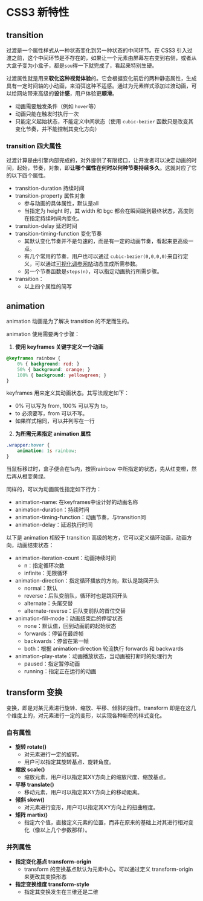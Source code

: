 # CSS3 新特性

## transition
过渡是一个属性样式从一种状态变化到另一种状态的中间环节。在 CSS3 引入过渡之前，这个中间环节是不存在的，如果让一个元素由屏幕左右变到右侧，或者从大盒子变为小盒子，都是`sou`得一下就完成了，看起来特别生硬。

过渡属性就是用来**软化这种视觉体验**的。它会根据变化前后的两种静态属性，生成具有一定时间轴的小动画，来消弭这种不适感。通过为元素样式添加过渡动画，可以给网站带来高级的**设计感**，用户体验更**顺滑**。

- 动画需要触发条件（例如 `hover`等）
- 动画只能在触发时执行一次
- 只能定义起始状态，不能定义中间状态（使用 `cubic-bezier` 函数只是改变其变化节奏，并不能控制其变化方向）

### transition 四大属性

过渡计算是由引擎内部完成的，对外提供了有限接口，让开发者可以决定动画的时间，起始，节奏，对象，即**让哪个属性在何时以何种节奏持续多久**。这就对应了它的以下四个属性。

- transition-duration 持续时间
- transition-property 属性对象
  - 参与动画的具体属性，默认是all
  - 当指定为 height 时，其 width 和 bgc 都会在瞬间跳到最终状态，高度则在指定持续时间内变化。
- transition-delay 延迟时间
- transition-timing-function 变化节奏
  - 其默认变化节奏并不是匀速的，而是有一定的动画节奏，看起来更高级一点。
  - 有几个常用的节奏，用户也可以通过 `cubic-bezier(0,0,0,0)`来自行定义，可以通过[可视化调参网站](http://cubic-bezier.com/)动态生成所需参数。
  - 另一个节奏函数是`steps(n)`，可以指定动画执行所需步骤。
- transition：
  - 以上四个属性的简写

## animation

animation 动画是为了解决 transition 的不足而生的。

animation 使用需要两个步骤：

1. **使用 keyframes 关键字定义一个动画**
```css
@keyframes rainbow {
    0% { background: red; }
    50% { background: orange; }
    100% { background: yellowgreen; }
}

```
keyframes 用来定义其动画状态。其写法规定如下：
- 0% 可以写为 from, 100% 可以写为 to。
- to 必须要写，from 可以不写。
- 如果样式相同，可以并列写在一行

2. **为所需元素指定 animation 属性**
```css
.wrapper:hover {
    animation: 1s rainbow;
}
```
当鼠标移过时，盒子便会在1s内，按照rainbow 中所指定的状态，先从红变橙，然后再从橙变黄绿。

同样的，可以为动画属性指定如下行为：
- animation-name: 在keyframes中设计好的动画名称
- animation-duration：持续时间
- animation-timing-function：动画节奏，与transition同
- animation-delay：延迟执行时间

以下是 animation 相较于 transition 高级的地方，它可以定义循环动画，动画方向，动画结束状态：
- animation-iteration-count：动画持续时间
    - n：指定循环次数
    - infinite：无限循环
- animation-direction：指定循环播放的方向，默认是跳回开头
    - normal：默认
    - reverse：后队变前队，循环时也是跳回开头
    - alternate：头尾交替
    - alternate-reverse：后队变前队的首位交替
- animation-fill-mode：动画结束后的停留状态
    - none：默认值，回到动画前的起始状态
    - forwards：停留在最终帧
    - backwards：停留在第一帧
    - both：根据 animation-direction 轮流执行 forwards 和 backwards
- animation-play-state：动画播放状态，当动画被打断时的处理行为
    - paused：指定暂停动画
    - running：指定正在运行的动画

## transform 变换

变换，即是对某元素进行旋转、缩放、平移、倾斜的操作。transform 即是在这几个维度上的，对元素进行一定的变形，以实现各种新奇的样式变化。

### 自有属性

- **旋转 rotate()**
  - 对元素进行一定的旋转。
  - 用户可以指定其旋转基点、旋转角度。
- **缩放 scale()**
  - 缩放元素，用户可以指定其XY方向上的缩放尺度、缩放基点。
- **平移 translate()**
  - 移动元素，用户可以指定其XY方向上的移动距离。
- **倾斜 skew()**
  - 对元素进行变形，用户可以指定其XY方向上的扭曲程度。
- **矩阵 martix()**
  - 指定六个值，直接定义元素的位置，而非在原来的基础上对其进行相对变化（像以上几个参数那样）。

### 并列属性

- **指定变化基点 transform-origin**
  - transform 的变换基点默认为元素中心，可以通过定义 transform-origin 来更改其变换形态
- **指定变换维度 transform-style**
  - 指定其变换发生在三维还是二维
